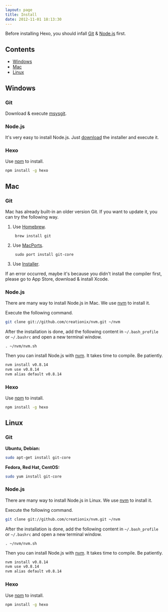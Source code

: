 ```yaml
---
layout: page
title: Install
date: 2012-11-01 18:13:30
---
```


Before installing Hexo, you should infall [Git][2] & [Node.js][1] first.

## Contents

- [Windows](#windows)
- [Mac](#mac)
- [Linux](#linux)

<a id="windows"></a>
## Windows

### Git

Download & execute [msysgit][7].

### Node.js

It's very easy to install Node.js. Just [download][1] the installer and execute it.

### Hexo

Use [npm][3] to install.

``` bash
npm install -g hexo
```

<a id="mac"></a>
## Mac

### Git

Mac has already built-in an older version Git. If you want to update it, you can try the following way.

1. Use [Homebrew][5].
	
		brew install git
	
2. Use [MacPorts][6].

		sudo port install git-core
	
3. Use [Installer](http://code.google.com/p/git-osx-installer/).

If an error occurred, maybe it's because you didn't install the compiler first, please go to App Store, download & install Xcode.

### Node.js

There are many way to install Node.js in Mac. We use [nvm][4] to install it.

Execute the following command.

``` bash
git clone git://github.com/creationix/nvm.git ~/nvm
```

After the installation is done, add the following content in `~/.bash_profile` or `~/.bashrc` and open a new terminal window.

```
. ~/nvm/nvm.sh
```

Then you can install Node.js with [nvm][4]. It takes time to compile. Be patiently.

``` bash
nvm install v0.8.14
nvm use v0.8.14
nvm alias default v0.8.14
```

### Hexo

Use [npm][3] to install.

``` bash
npm install -g hexo
```

<a id="linux"></a>
## Linux

### Git

**Ubuntu, Debian:**

``` bash
sudo apt-get install git-core
```

**Fedora, Red Hat, CentOS:**

``` bash
sudo yum install git-core
```

### Node.js

There are many way to install Node.js in Linux. We use [nvm][4] to install it.

Execute the following command.

``` bash
git clone git://github.com/creationix/nvm.git ~/nvm
```

After the installation is done, add the following content in `~/.bash_profile` or `~/.bashrc` and open a new terminal window.

``` plain
. ~/nvm/nvm.sh
```

Then you can install Node.js with [nvm][4]. It takes time to compile. Be patiently.

``` bash
nvm install v0.8.14
nvm use v0.8.14
nvm alias default v0.8.14
```

### Hexo

Use [npm][3] to install.

``` bash
npm install -g hexo
```

[1]: http://nodejs.org/
[2]: http://git-scm.com/
[3]: http://npmjs.org/
[4]: https://github.com/creationix/nvm
[5]: http://mxcl.github.com/homebrew/
[6]: http://www.macports.org/
[7]: http://code.google.com/p/msysgit/
[8]: http://code.google.com/p/git-osx-installer/